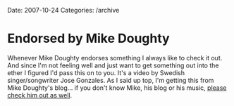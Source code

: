 Date: 2007-10-24
Categories: /archive

# Endorsed by Mike Doughty

Whenever Mike Doughty endorses something I always like to check it out.  And since I'm not feeling well and just want to get something out into the ether I figured I'd pass this on to you.  It's a video by Swedish singer/songwriter Jose Gonzales.  As I said up top, I'm getting this from Mike Doughty's blog... if you don't know Mike, his blog or his music, <a href="http://www.mikedoughty.com/blog/archives/000703.html">please check him out as well</a>.

<object width="425" height="355"><param name="movie" value="http://www.youtube.com/v/RWwbTRtrwlU&rel=1"></param><param name="wmode" value="transparent"></param><embed src="http://www.youtube.com/v/RWwbTRtrwlU&rel=1" type="application/x-shockwave-flash" wmode="transparent" width="425" height="355"></embed></object>
